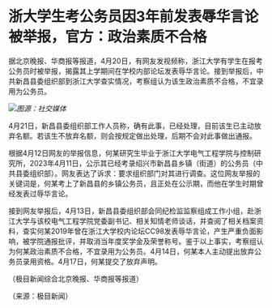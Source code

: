 # 浙大学生考公务员因3年前发表辱华言论被举报，官方：政治素质不合格

据北京晚报、华商报等报道，4月20日，有网友发视频称，浙江大学有学生在报考公务员时被举报，揭露其上学期间在学校内部论坛发表辱华言论。接到举报后，中共新昌县委组织部到浙江大学查实情况，考察组认为该生政治素质不合格，不宜录用为公务员。

![](https://inews.gtimg.com/news_bt/O-BPY_Y0p1wfTxiTqQWHt9fIcjjKWgn9Ue3s3wQ7C6kEYAA/1000)_图源：社交媒体_

4月21日，新昌县委组织部工作人员称，确有此事，已经处理，目前该生已主动放弃名额。若该生不放弃名额，则会按规定做出处理，后期不会对此事做出通报。

根据4月12日网友的举报信息，何某研究生毕业于浙江大学电气工程学院与控制研究所，2023年4月11日，公示其已经考录绍兴市新昌县乡镇（街道）的公务员（中共县委组织部）。网友表达了诉求：要求组织部门对其进行调查。这位网友举报的关键词是，何某考上了新昌县的乡镇公务员，且正处在公示期，而他在学生时期曾经发表过辱华言论。

接到网友举报后，4月13日，新昌县委组织部会同纪检监监察组成工作小组，赴浙江大学与该校电气工程学院党委副书记、相关知情老师谈话，并查阅了相关档案资料，查实何某2019年曾在浙江大学校内论坛CC98发表辱华言论，产生严重负面影响，被学院通报批评，并取消当年度奖学金及荣誉称号。鉴于以上事实，考察组认为何某政治素质不合格，不宜录用为公务员。4月14日，何某本人主动提出放弃公务员录用资格。4月17日，何某提交了放弃声明。

（极目新闻综合北京晚报、华商报等报道）

（来源：极目新闻）

